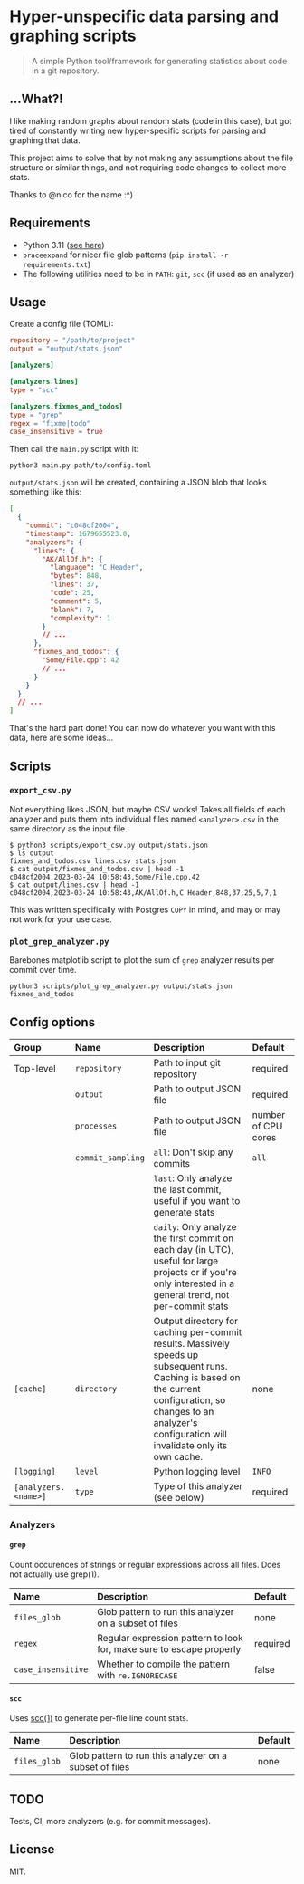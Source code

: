 # Hyper-unspecific data parsing and graphing scripts

> A simple Python tool/framework for generating statistics about code in a git
> repository.

## ...What?!

I like making random graphs about random stats (code in this case), but got
tired of constantly writing new hyper-specific scripts for parsing and graphing
that data.

This project aims to solve that by not making any assumptions about the file
structure or similar things, and not requiring code changes to collect more
stats.

Thanks to @nico for the name :^)

## Requirements

- Python 3.11 ([see here](https://chaos.social/@linusgroh/109888696689742796))
- `braceexpand` for nicer file glob patterns (`pip install -r requirements.txt`)
- The following utilities need to be in `PATH`: `git`, `scc` (if used as an
  analyzer)

## Usage

Create a config file (TOML):

```toml
repository = "/path/to/project"
output = "output/stats.json"

[analyzers]

[analyzers.lines]
type = "scc"

[analyzers.fixmes_and_todos]
type = "grep"
regex = "fixme|todo"
case_insensitive = true
```

Then call the `main.py` script with it:

```console
python3 main.py path/to/config.toml
```

`output/stats.json` will be created, containing a JSON blob that looks something
like this:

```json
[
  {
    "commit": "c048cf2004",
    "timestamp": 1679655523.0,
    "analyzers": {
      "lines": {
        "AK/AllOf.h": {
          "language": "C Header",
          "bytes": 848,
          "lines": 37,
          "code": 25,
          "comment": 5,
          "blank": 7,
          "complexity": 1
        }
        // ...
      },
      "fixmes_and_todos": {
        "Some/File.cpp": 42
        // ...
      }
    }
  }
  // ...
]
```

That's the hard part done! You can now do whatever you want with this data, here
are some ideas...

## Scripts

### `export_csv.py`

Not everything likes JSON, but maybe CSV works! Takes all fields of each
analyzer and puts them into individual files named `<analyzer>.csv` in the same
directory as the input file.

```console
$ python3 scripts/export_csv.py output/stats.json
$ ls output
fixmes_and_todos.csv lines.csv stats.json
$ cat output/fixmes_and_todos.csv | head -1
c048cf2004,2023-03-24 10:58:43,Some/File.cpp,42
$ cat output/lines.csv | head -1
c048cf2004,2023-03-24 10:58:43,AK/AllOf.h,C Header,848,37,25,5,7,1
```

This was written specifically with Postgres `COPY` in mind, and may or may not
work for your use case.

### `plot_grep_analyzer.py`

Barebones matplotlib script to plot the sum of `grep` analyzer results per
commit over time.

```console
python3 scripts/plot_grep_analyzer.py output/stats.json fixmes_and_todos
```

## Config options

| Group                | Name              | Description                                                                                                                                                                                                        | Default             |
| :------------------- | :---------------- | :----------------------------------------------------------------------------------------------------------------------------------------------------------------------------------------------------------------- | :------------------ |
| Top-level            | `repository`      | Path to input git repository                                                                                                                                                                                       | required            |
|                      | `output`          | Path to output JSON file                                                                                                                                                                                           | required            |
|                      | `processes`       | Path to output JSON file                                                                                                                                                                                           | number of CPU cores |
|                      | `commit_sampling` | `all`: Don't skip any commits                                                                                                                                                                                      | `all`               |
|                      |                   | `last`: Only analyze the last commit, useful if you want to generate stats                                                                                                                                         |                     |
|                      |                   | `daily`: Only analyze the first commit on each day (in UTC), useful for large projects or if you're only interested in a general trend, not per-commit stats                                                       |                     |
| `[cache]`            | `directory`       | Output directory for caching per-commit results. Massively speeds up subsequent runs. Caching is based on the current configuration, so changes to an analyzer's configuration will invalidate only its own cache. | none                |
| `[logging]`          | `level`           | Python logging level                                                                                                                                                                                               | `INFO`              |
| `[analyzers.<name>]` | `type`            | Type of this analyzer (see below)                                                                                                                                                                                  | required            |

### Analyzers

#### `grep`

Count occurences of strings or regular expressions across all files. Does not
actually use grep(1).

| Name               | Description                                                          | Default  |
| :----------------- | :------------------------------------------------------------------- | :------- |
| `files_glob`       | Glob pattern to run this analyzer on a subset of files               | none     |
| `regex`            | Regular expression pattern to look for, make sure to escape properly | required |
| `case_insensitive` | Whether to compile the pattern with `re.IGNORECASE`                  | false    |

#### `scc`

Uses [scc(1)](https://github.com/boyter/scc) to generate per-file line count
stats.

| Name         | Description                                            | Default |
| :----------- | :----------------------------------------------------- | :------ |
| `files_glob` | Glob pattern to run this analyzer on a subset of files | none    |

## TODO

Tests, CI, more analyzers (e.g. for commit messages).

## License

MIT.
